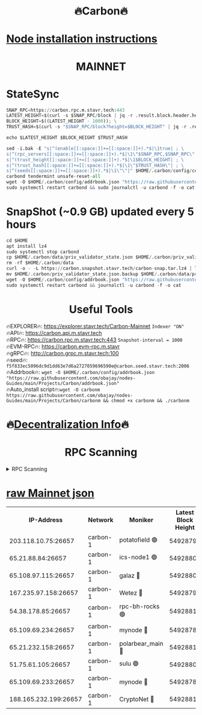 <h1 align="center"> 🔥Carbon🔥</h1>

[Node installation instructions](https://github.com/obajay/nodes-Guides/tree/main/Projects/Carbon)
=
<h1 align="center"> MAINNET</h1>

# StateSync
```python
SNAP_RPC=https://carbon.rpc.m.stavr.tech:443
LATEST_HEIGHT=$(curl -s $SNAP_RPC/block | jq -r .result.block.header.height); \
BLOCK_HEIGHT=$((LATEST_HEIGHT - 1000)); \
TRUST_HASH=$(curl -s "$SNAP_RPC/block?height=$BLOCK_HEIGHT" | jq -r .result.block_id.hash)

echo $LATEST_HEIGHT $BLOCK_HEIGHT $TRUST_HASH

sed -i.bak -E "s|^(enable[[:space:]]+=[[:space:]]+).*$|\1true| ; \
s|^(rpc_servers[[:space:]]+=[[:space:]]+).*$|\1\"$SNAP_RPC,$SNAP_RPC\"| ; \
s|^(trust_height[[:space:]]+=[[:space:]]+).*$|\1$BLOCK_HEIGHT| ; \
s|^(trust_hash[[:space:]]+=[[:space:]]+).*$|\1\"$TRUST_HASH\"| ; \
s|^(seeds[[:space:]]+=[[:space:]]+).*$|\1\"\"|" $HOME/.carbon/config/config.toml
carbond tendermint unsafe-reset-all
wget -O $HOME/.carbon/config/addrbook.json "https://raw.githubusercontent.com/obajay/nodes-Guides/main/Projects/Carbon/addrbook.json"
sudo systemctl restart carbond && sudo journalctl -u carbond -f -o cat
```
# SnapShot (~0.9 GB) updated every 5 hours
```python
cd $HOME
apt install lz4
sudo systemctl stop carbond
cp $HOME/.carbon/data/priv_validator_state.json $HOME/.carbon/priv_validator_state.json.backup
rm -rf $HOME/.carbon/data
curl -o - -L https://carbon.snapshot.stavr.tech/carbon-snap.tar.lz4 | lz4 -c -d - | tar -x -C $HOME/.carbon --strip-components 2
mv $HOME/.carbon/priv_validator_state.json.backup $HOME/.carbon/data/priv_validator_state.json
wget -O $HOME/.carbon/config/addrbook.json "https://raw.githubusercontent.com/obajay/nodes-Guides/main/Projects/Carbon/addrbook.json"
sudo systemctl restart carbond && journalctl -u carbond -f -o cat
```

 <h1 align="center"> Useful Tools</h1>

🔥EXPLORER🔥:     https://explorer.stavr.tech/Carbon-Mainnet        `Indexer "ON"` \
🔥API🔥:          https://carbon.api.m.stavr.tech \
🔥RPC🔥:          https://carbon.rpc.m.stavr.tech:443              `Snapshot-interval = 1000` \
🔥EVM-RPC🔥:      https://carbon.evm-rpc.m.stavr \
🔥gRPC🔥:         http://carbon.grpc.m.stavr.tech:100 \
🔥seed🔥:      `f5f833ec5096dc9d1dd63e7d6a2727059696590e@carbon.seed.stavr.tech:2006` \
🔥Addrbook🔥:  `wget -O $HOME/.carbon/config/addrbook.json "https://raw.githubusercontent.com/obajay/nodes-Guides/main/Projects/Carbon/addrbook.json"` \
🔥Auto_install script🔥:`wget -O carbonm https://raw.githubusercontent.com/obajay/nodes-Guides/main/Projects/Carbon/carbonm && chmod +x carbonm && ./carbonm`

🔥[Decentralization Info](https://github.com/obajay/StateSync-snapshots/tree/main/Projects/Carbon/Decentralization)🔥
=
<h1 align="center"> RPC Scanning</h1>

<details>
<summary>RPC Scanning</summary>

<h2 align="center"> We scan nodes in real time every 4 hours. And we provide the final result of RPC endpoints.
We cannot influence the operation of these nodes in any way. </h2>


```python
If Voting Power is higher than 0 --> then the Node is a validator of the network and may be subject to attack and be a potential threat to the chain.
```
```python
We marked such validators with a red symbol
```

</details>

[raw Mainnet json](https://rpc-check.carbonm.stavr.tech/carbonm/rpc-carbonm-result.json)
=


<table><tr><th>IP-Address</th><th>Network</th><th>Moniker</th><th>Latest Block Height</th><th>Earliest Block Height</th><th>Catching Up</th><th>Tx Index</th><th>Voting Power</th><th>Scan Time</th></tr><tr><td>203.118.10.75:26657</td><td>carbon-1</td><td>potatofield 🟢</td><td>54928795</td><td>21164241</td><td>False</td><td>on</td><td>0</td><td>2024-03-15T23:59:50.297567635UTC</td></tr><tr><td>65.21.88.84:26657</td><td>carbon-1</td><td>ics-node1 🟢</td><td>54928803</td><td>21164241</td><td>False</td><td>off</td><td>0</td><td>2024-03-16T00:00:14.389452912UTC</td></tr><tr><td>65.108.97.115:26657</td><td>carbon-1</td><td>galaz 🔴</td><td>54928807</td><td>47374001</td><td>False</td><td>on</td><td>10572596060</td><td>2024-03-16T00:00:22.818620323UTC</td></tr><tr><td>167.235.97.158:26657</td><td>carbon-1</td><td>Wetez 🔴</td><td>54928796</td><td>48067570</td><td>False</td><td>on</td><td>1373815712</td><td>2024-03-15T23:59:56.617584641UTC</td></tr><tr><td>54.38.178.85:26657</td><td>carbon-1</td><td>rpc-bh-rocks 🟢</td><td>54928813</td><td>53130001</td><td>False</td><td>on</td><td>0</td><td>2024-03-16T00:00:33.794093820UTC</td></tr><tr><td>65.109.69.234:26657</td><td>carbon-1</td><td>mynode 🔴</td><td>54928788</td><td>53160001</td><td>False</td><td>off</td><td>12068100249</td><td>2024-03-15T23:59:37.167841015UTC</td></tr><tr><td>65.21.232.158:26657</td><td>carbon-1</td><td>polarbear_main 🔴</td><td>54928811</td><td>54286001</td><td>False</td><td>on</td><td>10443356754</td><td>2024-03-16T00:00:29.459951560UTC</td></tr><tr><td>51.75.61.105:26657</td><td>carbon-1</td><td>sulu 🟢</td><td>54928801</td><td>54542001</td><td>False</td><td>off</td><td>0</td><td>2024-03-16T00:00:05.639106801UTC</td></tr><tr><td>65.109.69.233:26657</td><td>carbon-1</td><td>mynode 🔴</td><td>54928787</td><td>54660001</td><td>False</td><td>off</td><td>8138590383</td><td>2024-03-15T23:59:36.871505157UTC</td></tr><tr><td>188.165.232.199:26657</td><td>carbon-1</td><td>CryptoNet 🔴</td><td>54928811</td><td>54710001</td><td>False</td><td>off</td><td>3519351861</td><td>2024-03-16T00:00:29.155256287UTC</td></tr></table>
